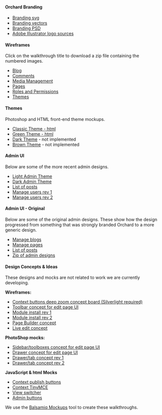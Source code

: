 

#### Orchard Branding

* [Branding svg](https://raw.githubusercontent.com/OrchardCMS/OrchardDoc/master/Walkthroughs/branding/orchard-logo.svg)
* [Branding vectors](/Walkthroughs/branding/OrchardLogo1.png)
* [Branding PSD](/Walkthroughs/branding/OrchardLogo2.png)
* [Adobe Illustrator logo sources](/Attachments/Walkthroughs/OrchardLogos.zip)

#### Wireframes

Click on the walkthrough title to download a zip file containing the numbered images.

* [Blog](/Walkthroughs/blog.zip)
* [Comments](/Walkthroughs/comments.zip)
* [Media Management](/Walkthroughs/media.zip)
* [Pages](/Walkthroughs/pages.zip)
* [Roles and Permissions](/Walkthroughs/rolesandpermissions.zip)
* [Themes](/Walkthroughs/themes.zip)

#### Themes

Photoshop and HTML front-end theme mockups.

* [Classic Theme - html](/Walkthroughs/themes/times/default.html)
* [Green Theme - html](/Walkthroughs/themes/green/default.html)
* [Dark Theme](/Walkthroughs/themes/night.png) - not implemented
* [Brown Theme](/Walkthroughs/themes/hotChocolate.png) - not implemented

#### Admin UI

Below are some of the more recent admin designs.

* [Light Admin Theme](/Walkthroughs/AdminDesign/Admin_light.png)
* [Dark Admin Theme](/Walkthroughs/AdminDesign/Admin_dark.png)
* [List of posts](/Walkthroughs/AdminDesign/PostList_a_020610.png)
* [Manage users rev 1](/Walkthroughs/AdminDesign/ManageUsers.png)
* [Manage users rev 2](/Walkthroughs/AdminDesign/ManageUsers_2.png)


#### Admin UI - Original

Below are some of the original admin designs. These show how the design progressed from something that was strongly branded Orchard to a more generic design.

* [Manage blogs](/Walkthroughs/AdminDesignArchive/BlogList_012910.png)
* [Manage pages](/Walkthroughs/AdminDesignArchive/PagesList_020110.png)
* [List of posts](/Walkthroughs/AdminDesignArchive/PostList_c_012910.png)
* [Zip of admin designs](/Walkthroughs/AdminDesignArchive/AdminDesigns.zip)

#### Design Concepts &amp; Ideas

These designs and mocks are not related to work we are currently developing.

**Wireframes:**

* [Context buttons deep zoom concept board (Silverlight required)](/Walkthroughs/conceptual/context/contextbuttons.html)
* [Toolbar concept for edit page UI](/Walkthroughs/conceptual/toolbarConcept.png)
* [Module install rev 1](/Walkthroughs/conceptual/moduleIteration2_03292010.zip)
* [Module install rev 2](/Walkthroughs/conceptual/moduleIteration3_03312010.zip)
* [Page Builder concept](/Walkthroughs/conceptual/pageBuilder.zip)
* [Live edit concept](/Walkthroughs/conceptual/liveEditFlow_06102010.zip)

**PhotoShop mocks:**

* [Sidebar/toolboxes concept for edit page UI](/Walkthroughs/conceptual/editPageToolBoxes.png)
* [Drawer concept for edit page UI](/Walkthroughs/conceptual/editPageDrawer.png)
* [Drawer/tab concept rev 1](/Walkthroughs/conceptual/AdminDesign_toolboxes.png)
* [Drawer/tab concept rev 2](/Walkthroughs/conceptual/AdminDesign_toolboxes2.png)


**JavaScript &amp; html Mocks**

* [Context publish buttons](/Walkthroughs/html_jsMocks/inContext/inContext.html)
* [Context TinyMCE](/Walkthroughs/html_jsMocks/inContext/inContext2.html)
* [View switcher](/Walkthroughs/html_jsMocks/viewSwitcher/viewSwitcher.html)
* [Admin buttons](/Walkthroughs/html_jsMocks/Pagination.html)

We use the [Balsamiq Mockups](http://www.balsamiq.com/products/mockups) tool to create these walkthroughs.  
